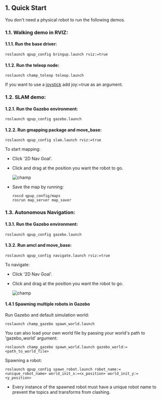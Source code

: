 
## 1. Quick Start

You don't need a physical robot to run the following demos.

### 1.1. Walking demo in RVIZ:

#### 1.1.1. Run the base driver:

    roslaunch qpup_config bringup.launch rviz:=true

#### 1.1.2. Run the teleop node:

    roslaunch champ_teleop teleop.launch

If you want to use a [joystick](https://www.logitechg.com/en-hk/products/gamepads/f710-wireless-gamepad.html) add joy:=true as an argument.


### 1.2. SLAM demo:

#### 1.2.1. Run the Gazebo environment:

    roslaunch qpup_config gazebo.launch

#### 1.2.2. Run gmapping package and move_base:

    roslaunch qpup_config slam.launch rviz:=true

To start mapping:

- Click '2D Nav Goal'.
- Click and drag at the position you want the robot to go.

   ![champ](https://raw.githubusercontent.com/chvmp/champ/master/docs/images/slam.gif)

- Save the map by running:

      roscd qpup_config/maps
      rosrun map_server map_saver

### 1.3. Autonomous Navigation:

#### 1.3.1. Run the Gazebo environment:

    roslaunch qpup_config gazebo.launch

#### 1.3.2. Run amcl and move_base:

    roslaunch qpup_config navigate.launch rviz:=true

To navigate:

- Click '2D Nav Goal'.
- Click and drag at the position you want the robot to go.

   ![champ](https://raw.githubusercontent.com/chvmp/champ/master/docs/images/navigation.gif)

#### 1.4.1 Spawning multiple robots in Gazebo

Run Gazebo and default simulation world:

    roslaunch champ_gazebo spawn_world.launch

You can also load your own world file by passing your world's path to 'gazebo_world' argument:

    roslaunch champ_gazebo spawn_world.launch gazebo_world:=<path_to_world_file>

Spawning a robot:

    roslaunch qpup_config spawn_robot.launch robot_name:=<unique_robot_name> world_init_x:=<x_position> world_init_y:=<y_position>


* Every instance of the spawned robot must have a unique robot name to prevent the topics and transforms from clashing.
